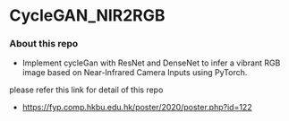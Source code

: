 # CycleGAN_NIR2RGB
### About this repo
* Implement cycleGan with ResNet and DenseNet to infer a vibrant RGB image based on Near-Infrared Camera Inputs using PyTorch.

please refer this link for detail of this repo
* https://fyp.comp.hkbu.edu.hk/poster/2020/poster.php?id=122
